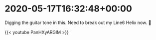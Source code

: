 # 2020-05-17T16:32:48&#43;00:00

Digging the guitar tone in this. Need to break out my Line6 Helix now. 🎸

{{&lt; youtube PanHXyARGlM &gt;}}

